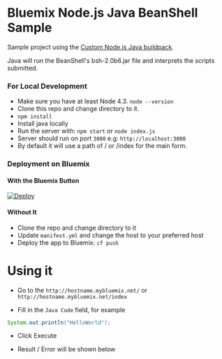 # Bluemix Node.js Java BeanShell Sample

Sample project using the [Custom Node.js Java buildpack](https://github.com/syahrul-aiman/nodejs-java-buildpack).

Java will run the BeanShell's bsh-2.0b6.jar file and interprets the scripts submitted. 

### For Local Development

* Make sure you have at least Node 4.3. `node --version`
* Clone this repo and change directory to it.
* `npm install`
* Install java locally
* Run the server with: `npm start` or `node index.js`  
* Server should run on port `3000` e.g: `http://localhost:3000` 
* By default it will use a path of / or /index for the main form.

### Deployment on Bluemix

#### With the Bluemix Button

[![Deploy](https://www.bluemix.net/deploy/button.png)](https://bluemix.net/deploy)

#### Without It

* Clone the repo and change directory to it
* Update `manifest.yml` and change the host to your preferred host
* Deploy the app to Bluemix: `cf push`

# Using it

* Go to the `http://hostname.mybluemix.net/` or `http://hostname.mybluemix.net/index`

* Fill in the `Java Code` field, for example
```java
System.out.println("HelloWorld");
```

* Click Execute

* Result / Error will be shown below



